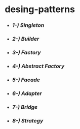 # desing-patterns

- ### *1-) Singleton*
- ### *2-) Builder*
- ### *3-) Factory*
- ### *4-) Abstract Factory*
- ### *5-) Facade*
- ### *6-) Adapter*
- ### *7-) Bridge*
- ### *8-) Strategy*